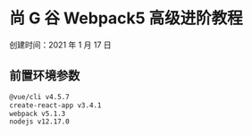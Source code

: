# 尚 G 谷 Webpack5 高级进阶教程

创建时间：2021 年 1 月 17 日

## 前置环境参数

```bash
@vue/cli v4.5.7
create-react-app v3.4.1
webpack v5.1.3
nodejs v12.17.0
```
